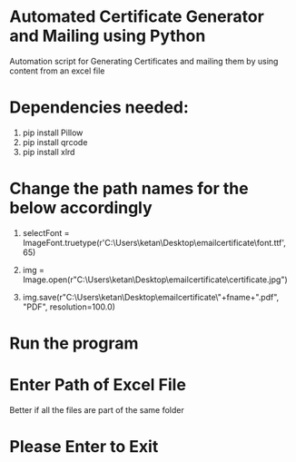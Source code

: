 # Automated Certificate Generator and Mailing using Python

Automation script for Generating Certificates and mailing them by using content from an excel file

# Dependencies needed:
1. pip install Pillow
2. pip install qrcode
3. pip install xlrd

# Change the path names for the below accordingly

1. selectFont = ImageFont.truetype(r'C:\Users\ketan\Desktop\emailcertificate\font.ttf', 65)

2. img = Image.open(r"C:\Users\ketan\Desktop\emailcertificate\certificate.jpg")

3. img.save(r"C:\Users\ketan\Desktop\emailcertificate\\"+fname+".pdf", "PDF", resolution=100.0)

# Run the program 

# Enter Path of Excel File 
Better if all the files are part of the same folder

# Please Enter to Exit
